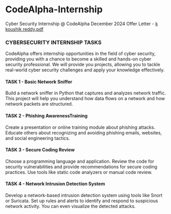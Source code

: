 # CodeAlpha-Internship
Cyber Security Internship @ CodeAlpha December 2024 
Offer Letter - [k koushik reddy.pdf](https://github.com/user-attachments/files/18218781/k.koushik.reddy.pdf)



### CYBERSECURITY INTERNSHIP TASKS
CodeAlpha offers internship opportunities in the field of cyber security, providing you with a chance to become a skilled and hands-on cyber security professional.
We will provide you projects, allowing  you to tackle real-world cyber security challenges and apply your knowledge effectively.

#### TASK 1 - **Basic Network Sniffer**
Build a network sniffer in Python that captures and analyzes network traffic.
This project will help you understand how data flows on a network and how network packets are structured.

#### TASK 2 - **Phishing AwarenessTraining**
Create a presentation or online training module about phishing attacks.
Educate others about recognizing and avoiding phishing emails, websites, and social engineering tactics.

#### TASK 3 - **Secure Coding Review**
Choose a programming language and application. Review the code for security vulnerabilities and provide recommendations for secure coding practices.
Use tools like static code analyzers or manual code review.

#### TASK 4 - **Network Intrusion Detection System**
Develop a network-based intrusion detection system using tools like Snort or Suricata.
Set up rules and alerts to identify and respond to suspicious network activity. You can even visualize the detected attacks.
